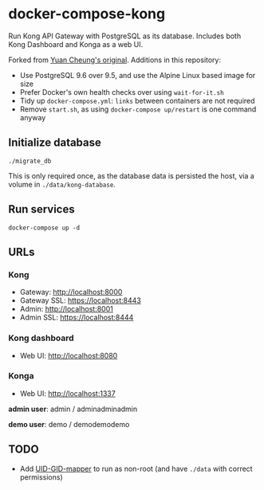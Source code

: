 # docker-compose-kong

Run Kong API Gateway with PostgreSQL as its database.
Includes both Kong Dashboard and Konga as a web UI.

Forked from [Yuan Cheung's original](https://github.com/zhangyuan/docker-compose-kong). Additions in this repository:

- Use PostgreSQL 9.6 over 9.5, and use the Alpine Linux based image for size
- Prefer Docker's own health checks over using `wait-for-it.sh`
- Tidy up `docker-compose.yml`: `links` between containers are not required
- Remove `start.sh`, as using `docker-compose up/restart` is one command anyway


## Initialize database

    ./migrate_db

This is only required once, as the database data is persisted the host,
via a volume in `./data/kong-database`.

## Run services

    docker-compose up -d


## URLs

### Kong

- Gateway: [http://localhost:8000](http://localhost:8000)
- Gateway SSL: [https://localhost:8443](https://localhost:8443)
- Admin: [http://localhost:8001](http://localhost:8001)
- Admin SSL: [https://localhost:8444](https://localhost:8444)

### Kong dashboard

- Web UI: [http://localhost:8080](http://localhost:8080)

### Konga

- Web UI: [http://localhost:1337](http://localhost:1337)

**admin user**: admin / adminadminadmin

**demo user**: demo / demodemodemo

## TODO

- Add [UID-GID-mapper](https://github.com/asyrjasalo/rfdocker/tree/master/docker) to run as non-root (and have `./data` with correct permissions)
